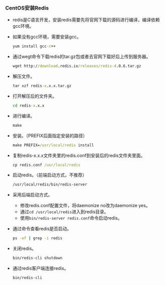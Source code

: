 ### CentOS安装Redis

- redis是C语言开发，安装redis需要先将官网下载的源码进行编译，编译依赖gcc环境。

- 如果没有gcc环境，需要安装gcc。

  ```cmd
  yum install gcc-c++
  ```

- 通过wegt命令下载redis的tar.gz包或者去官网下载好后上传到服务器。

  ```cmd
  wget http://download.redis.io/releases/redis-4.0.6.tar.gz
  ```

- 解压文件。

  ```cmd
  tar xzf redis-x.x.x.tar.gz
  ```

- 打开解压后的文件夹。

  ```cmd
  cd redis-x.x.x
  ```

- 进行编译。

  ```cmd
  make
  ```

- 安装。（PREFIX后面指定安装的路径）

  ```cmd
  make PREFIX=/usr/local/redis install
  ```

- 复制redis-x.x.x文件夹里的redis.conf到安装后的redis文件夹里面。

  ```cmd
  cp redis.conf /usr/local/redis
  ```

- 启动redis。（前端启动方式，不推荐）

  ```cmd
  /usr/local/redis/bin/redis-server
  ```

- 采用后端启动方式。

  - 修改redis.conf配置文件，将daemonize no改为daemonize yes。
  - 通过`cd /usr/local/redis`进入到redis目录。
  - 使用`bin/redis-server redis.conf`命令启动redis。

- 通过命令查看redis是否启动。

  ```cmd
  ps -ef | grep -i redis
  ```

- 关闭redis。

  ```cmd
  bin/redis-cli shutdown
  ```

- 通过redis客户端连接redis。

  ```cmd
  bin/redis-cli
  ```